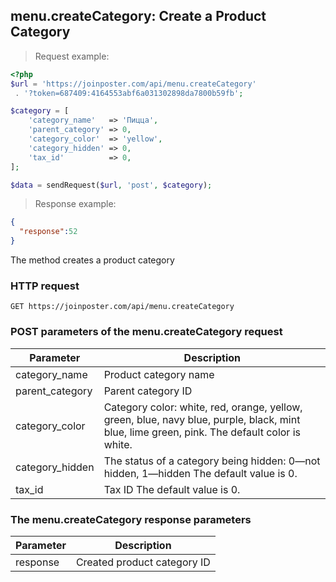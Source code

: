## menu.createCategory: Create a Product Category

> Request example:

```php
<?php
$url = 'https://joinposter.com/api/menu.createCategory'
 . '?token=687409:4164553abf6a031302898da7800b59fb';

$category = [
    'category_name'   => 'Пицца',
    'parent_category' => 0,
    'category_color'  => 'yellow',
    'category_hidden' => 0,
    'tax_id'          => 0,
];

$data = sendRequest($url, 'post', $category);
```

> Response example:

```json
{  
  "response":52
}
```

The method creates a product category

### HTTP request

`GET https://joinposter.com/api/menu.createCategory`

### POST parameters of the menu.createCategory request

Parameter | Description
--------- | -----------
category_name | Product category name
parent_category | Parent category ID
category_color | Category color: white, red, orange, yellow, green, blue, navy blue, purple, black, mint blue, lime green, pink. The default color is white.
category_hidden | The status of a category being hidden: 0—not hidden, 1—hidden The default value is 0.
tax_id | Tax ID The default value is 0.

### The menu.createCategory response parameters

Parameter | Description
--------- | -----------
response | Created product category ID

